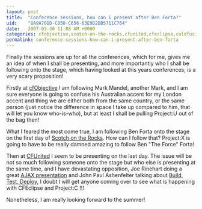 ```yaml
---
layout: post
title:  "Conference sessions, how can I present after Ben Forta?"
uid:	"8A9A70DD-C050-C656-63E9D2BB5711C764"
date:   2007-03-30 11:08 AM +0000
categories: cfobjective,scotch-on-the-rocks,cfunited,cfeclipse,coldfusion,cfconferences
permalink: conference-sessions-how-can-i-present-after-ben-forta
---
```

Finally the sessions are up for all the conferences, which for me, gives me an idea of when I shall be presenting, and more importantly who I shall be following onto the stage, which having looked at this years conferences, is a very scary proposition! 

Firstly at <a href="http://www.cfobjective.com/conference/index.cfm?event=page.schedule">cfObjective</a> I am following Mark Mandel, another Mark, and I am sure everyone is going to confuse his Australian accent for my London accent and thing we are either both from the same country, or the same person (just notice the difference in space I take up compared to him, that will let you know who-is-who), but at least I shall be pulling Project:U out of the bag then!

What I feared the most come true, I am following Ben Forta onto the stage on the first day of <a href="http://scotch.scottishcfug.com/agenda.cfm">Scotch on the Rocks</a>. How can I follow that? Project:X is going to have to be really damned amazing to follow Ben "The Force" Forta! 

Then at <a href="http://cfunited.com/go/schedule">CFUnited</a> I seem to be presenting on the last day. The issue will be not so much following someone onto the stage but who else is presenting at the same time, and I have devastating opposition, Joe Rinehart doing a great <a href="http://cfunited.com/go/topics#topic-1300">AJAX presentation</a> and John Paul Ashenfelter talking about <a href="http://cfunited.com/go/topics#topic-1304">Build, Test, Deploy</a>, I doubt I will get anyone coming over to see what is happening with CFEclipse and Project:C !!!

Nonetheless, I am really looking forward to the summer!